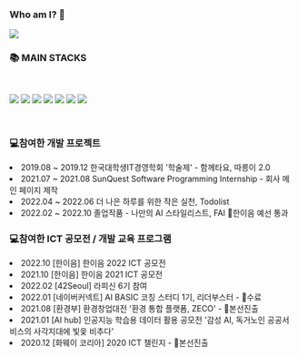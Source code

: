 ### Who am I? 👋

<!--
**chaaaany/chaaaany** is a ✨ _special_ ✨ repository because its `README.md` (this file) appears on your GitHub profile.

Here are some ideas to get you started:

- 🔭 I’m currently working on ...
- 🌱 I’m currently learning ...
- 👯 I’m looking to collaborate on ...
- 🤔 I’m looking for help with ...
- 💬 Ask me about ...
- 📫 How to reach me: ...
- 😄 Pronouns: ...
- ⚡ Fun fact: ...
-->


<img src="https://github-readme-stats.vercel.app/api?username=chaaaany&show_icons=true">


### 📚 MAIN STACKS
<br>

<img src="https://img.shields.io/badge/javascript-F7DF1E?style=for-the-badge&logo=javascript&logoColor=black"> <img src="https://img.shields.io/badge/css-1572B6?style=for-the-badge&logo=css3&logoColor=white">
<img src="https://img.shields.io/badge/html5-E34F26?style=for-the-badge&logo=html5&logoColor=white">
<img src="https://img.shields.io/badge/python-3776AB?style=for-the-badge&logo=python&logoColor=white">
<img src="https://img.shields.io/badge/jquery-0769AD?style=for-the-badge&logo=jquery&logoColor=white">
<img src="https://img.shields.io/badge/react-61DAFB?style=for-the-badge&logo=react&logoColor=black">
<img src="https://img.shields.io/badge/vue.js-4FC08D?style=for-the-badge&logo=vue.js&logoColor=white">


<br>

### 💻참여한 개발 프로젝트
<li> 2019.08 ~ 2019.12 한국대학생IT경영학회 '학술제' - 함께타요, 따릉이 2.0
<li> 2021.07 ~ 2021.08 SunQuest Software Programming Internship - 회사 메인 페이지 제작
<li> 2022.04 ~ 2022.06 더 나은 하루를 위한 작은 실천, Todolist
<li> 2022.02 ~ 2022.10 졸업작품 - 나만의 AI 스타일리스트, FAI 🏅한이음 예선 통과

### 💻참여한 ICT 공모전 / 개발 교육 프로그램
<li> 2022.10 [한이음] 한이음 2022 ICT 공모전
<li> 2021.10 [한이음] 한이음 2021 ICT 공모전
<li> 2022.02 [42Seoul] 라피신 6기 참여
<li> 2022.01 [네이버커넥트] AI BASIC 코칭 스터디 1기, 리더부스터 - 💯수료
<li> 2021.08 [환경부] 환경창업대전 '환경 통합 플랫폼, ZECO' - 🏅본선진출
<li> 2021.01 [AI hub] 인공지능 학습용 데이터 활용 공모전 '감성 AI, 독거노인 공공서비스의 사각지대에 빛읓 비추다'
<li> 2020.12 [화웨이 코리아] 2020 ICT 챌린지 - 🏅본선진출
